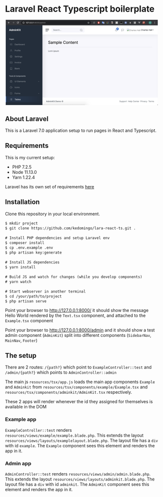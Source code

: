 # Laravel React Typescript boilerplate

<p align="center"><img src="https://raw.githubusercontent.com/kedomingo/kedomingo.github.io/master/images/lara-react-ts.png" width="500"></p>

## About Laravel

This is a Laravel 7.0 application setup to run pages in React and Typescript.

## Requirements

This is my current setup:

- PHP 7.2.5
- Node 11.13.0
- Yarn 1.22.4

Laravel has its own set of requirements [here](https://laravel.com/docs/7.x/installation)

## Installation

Clone this repository in your local environment.

```
$ mkdir project
$ git clone https://github.com/kedomingo/lara-react-ts.git .

# Install PHP dependencies and setup Laravel env
$ composer install
$ cp .env.example .env
$ php artisan key:generate

# Install JS dependencies
$ yarn install

# Build JS and watch for changes (while you develop components)
# yarn watch

# Start webserver in another terminal
$ cd /your/path/to/project
$ php artisan serve
```

Point your browser to http://127.0.0.1:8000/ it should show the message Hello World rendered by the `Text.tsx` component, and attached to the `Example.tsx` component

Point your browser to http://127.0.0.1:8000/admin and it should show a test admin component (`AdminKit`) split into different components (`SidebarNav`, `MainNav`, `Footer`)

## The setup

There are 2 routes: `/{path?}` which point to `ExampleController::test` and `/admin/{path?}` which points to `AdminController::admin`

The main js `resources/tsx/app.js` loads the main app components `Example` and `Adminkit` from `resources/tsx/components/example/Example.tsx` 
and `resources/tsx/components/adminkit/AdminKit.tsx` respectively.

These 2 apps will render whenever the id they assigned for themselves is available in the DOM

### Example app

`ExampleController::test` renders `resources/views/example/example.blade.php`. This extends the layout `resources/views/layouts/examplelayout.blade.php`.
The layout file has a `div` with id `example`. The `Example` component sees this element and renders the app in it.

### Admin app

`AdminController::test` renders `resources/views/admin/admin.blade.php`. This extends the layout `resources/views/layouts/adminkit.blade.php`.
The layout file has a `div` with id `adminkit`. The `AdminKit` component sees this element and renders the app in it.
